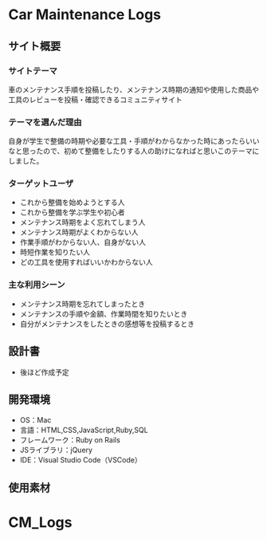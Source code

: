 # Car Maintenance Logs
## サイト概要
### サイトテーマ
車のメンテナンス手順を投稿したり、メンテナンス時期の通知や使用した商品や工具のレビューを投稿・確認できるコミュニティサイト
​
### テーマを選んだ理由
自身が学生で整備の時期や必要な工具・手順がわからなかった時にあったらいいなと思ったので、初めて整備をしたりする人の助けになればと思いこのテーマにしました。

### ターゲットユーザ
- これから整備を始めようとする人
- これから整備を学ぶ学生や初心者
- メンテナンス時期をよく忘れてしまう人
- メンテナンス時期がよくわからない人
- 作業手順がわからない人、自身がない人
- 時短作業を知りたい人
- どの工具を使用すればいいかわからない人
​
### 主な利用シーン
- メンテナンス時期を忘れてしまったとき
- メンテナンスの手順や金額、作業時間を知りたいとき
- 自分がメンテナンスをしたときの感想等を投稿するとき

## 設計書
- 後ほど作成予定
​
## 開発環境
- OS：Mac
- 言語：HTML,CSS,JavaScript,Ruby,SQL
- フレームワーク：Ruby on Rails
- JSライブラリ：jQuery
- IDE：Visual Studio Code（VSCode）
​
## 使用素材
# CM_Logs
